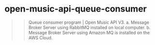 # open-music-api-queue-consumer
>> Queue consumer program | Open Music API V3.
a. Message Broker Server using RabbitMQ installed on local computer.
b. Message Broker Server using Amazon MQ is installed on the AWS Cloud. 
